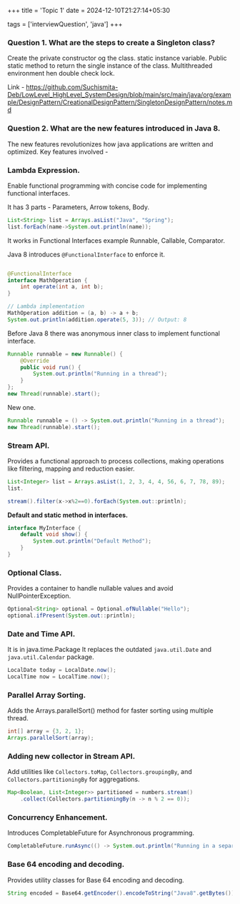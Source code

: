+++
title = 'Topic 1'
date = 2024-12-10T21:27:14+05:30

tags = ['interviewQuestion', 'java']
+++

### Question 1. What are the steps to create a Singleton class?

Create the private constructor og the class. static instance variable. Public static method to return the single
instance of the class. Multithreaded environment hen double check lock.

Link - https://github.com/Suchismita-Deb/LowLevel_HighLevel_SystemDesign/blob/main/src/main/java/org/example/DesignPattern/CreationalDesignPattern/SingletonDesignPattern/notes.md

### Question 2. What are the new features introduced in Java 8.

The new features revolutionizes how java applications are written and optimized. Key features involved -

### Lambda Expression.

Enable functional programming with concise code for implementing functional interfaces.

It has 3 parts - Parameters, Arrow tokens, Body.

```java
List<String> list = Arrays.asList("Java", "Spring");
list.forEach(name->System.out.println(name));
```

It works in Functional Interfaces example Runnable, Callable, Comparator. 

Java 8 introduces `@FunctionalInterface` to
enforce it.

```java

@FunctionalInterface
interface MathOperation {
    int operate(int a, int b);
}

// Lambda implementation
MathOperation addition = (a, b) -> a + b;
System.out.println(addition.operate(5, 3)); // Output: 8
```

Before Java 8 there was anonymous inner class to implement functional interface.
```java
Runnable runnable = new Runnable() {
    @Override
    public void run() {
        System.out.println("Running in a thread");
    }
};
new Thread(runnable).start();
```
New one.
```java
Runnable runnable = () -> System.out.println("Running in a thread");
new Thread(runnable).start();
```

### Stream API.

Provides a functional approach to process collections, making operations like filtering, mapping and reduction easier.

```java
List<Integer> list = Arrays.asList(1, 2, 3, 4, 4, 56, 6, 7, 78, 89);
list.

stream().filter(x->x%2==0).forEach(System.out::println);
```
**Default and static method in interfaces.**
```java
interface MyInterface {
    default void show() {
        System.out.println("Default Method");
    }
}
```

### Optional Class.

Provides a container to handle nullable values and avoid NullPointerException.
```java
Optional<String> optional = Optional.ofNullable("Hello");
optional.ifPresent(System.out::println);
```

### Date and Time API.
It is in java.time.Package It replaces the outdated `java.util.Date` and `java.util.Calendar` package.

```java
LocalDate today = LocalDate.now();
LocalTime now = LocalTime.now();
```

### Parallel Array Sorting.
Adds the Arrays.parallelSort() method for faster sorting using multiple thread.
```java
int[] array = {3, 2, 1};
Arrays.parallelSort(array);
```
### Adding new collector in Stream API.

Add utilities like `Collectors.toMap`, `Collectors.groupingBy`, and `Collectors.partitioningBy` for aggregations.
```java
Map<Boolean, List<Integer>> partitioned = numbers.stream()
    .collect(Collectors.partitioningBy(n -> n % 2 == 0));
```
### Concurrency Enhancement.

Introduces CompletableFuture for Asynchronous programming.

```java
CompletableFuture.runAsync(() -> System.out.println("Running in a separate thread"));
```

### Base 64 encoding and decoding.
Provides utility classes for Base 64 encoding and decoding.
```java
String encoded = Base64.getEncoder().encodeToString("Java8".getBytes());
```
